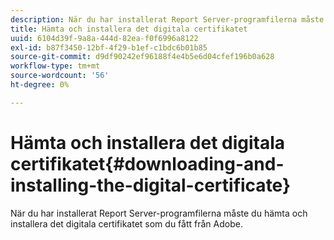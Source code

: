 ```yaml
---
description: När du har installerat Report Server-programfilerna måste du hämta och installera det digitala certifikatet som du fått från Adobe.
title: Hämta och installera det digitala certifikatet
uuid: 6104d39f-9a8a-444d-82ea-f0f6996a8122
exl-id: b87f3450-12bf-4f29-b1ef-c1bdc6b01b85
source-git-commit: d9df90242ef96188f4e4b5e6d04cfef196b0a628
workflow-type: tm+mt
source-wordcount: '56'
ht-degree: 0%

---
```


# Hämta och installera det digitala certifikatet{#downloading-and-installing-the-digital-certificate}

När du har installerat Report Server-programfilerna måste du hämta och installera det digitala certifikatet som du fått från Adobe.
